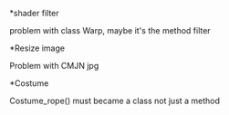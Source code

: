 *shader filter

problem with class Warp, maybe it's the method filter

*Resize image 

Problem with CMJN jpg

*Costume

Costume_rope() must became a class not just a method